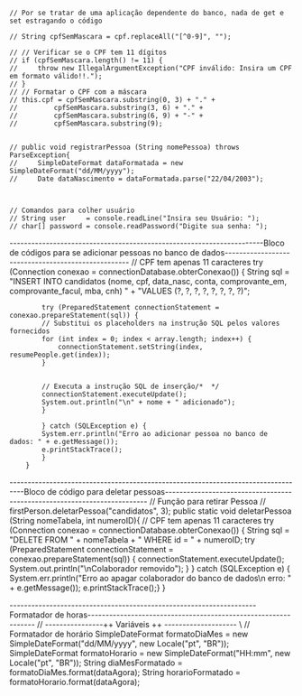     // Por se tratar de uma aplicação dependente do banco, nada de get e set estragando o código

    // String cpfSemMascara = cpf.replaceAll("[^0-9]", "");

    // // Verificar se o CPF tem 11 dígitos
    // if (cpfSemMascara.length() != 11) {
    //     throw new IllegalArgumentException("CPF inválido: Insira um CPF em formato válido!!.");
    // }
    // // Formatar o CPF com a máscara
    // this.cpf = cpfSemMascara.substring(0, 3) + "." +
    //         cpfSemMascara.substring(3, 6) + "." +
    //         cpfSemMascara.substring(6, 9) + "-" +
    //         cpfSemMascara.substring(9);


    // public void registrarPessoa (String nomePessoa) throws ParseException{
    //     SimpleDateFormat dataFormatada = new SimpleDateFormat("dd/MM/yyyy");
    //     Date dataNascimento = dataFormatada.parse("22/04/2003");



    // Comandos para colher usuário
    // String user     = console.readLine("Insira seu Usuário: ");
    // char[] password = console.readPassword("Digite sua senha: ");


----------------------------------------------------------------------Bloco de códigos para se adicionar pessoas no banco de dados---------------------------------------------------
 // CPF tem apenas 11 caracteres
        try (Connection conexao = connectionDatabase.obterConexao()) {
        String sql = "INSERT INTO candidatos (nome, cpf, data_nasc, conta, comprovante_em, comprovante_facul, mba, cnh) " +
        "VALUES (?, ?, ?, ?, ?, ?, ?, ?)";

            try (PreparedStatement connectionStatement = conexao.prepareStatement(sql)) {
            // Substitui os placeholders na instrução SQL pelos valores fornecidos
            for (int index = 0; index < array.length; index++) {
                connectionStatement.setString(index, resumePeople.get(index));
            }
    
           
            // Executa a instrução SQL de inserção/*  */
            connectionStatement.executeUpdate();
            System.out.println("\n" + nome + " adicionado");
            }
            
            } catch (SQLException e) {
            System.err.println("Erro ao adicionar pessoa no banco de dados: " + e.getMessage());
            e.printStackTrace();
            }
        }


----------------------------------------------------------------------------------Bloco de código para deletar pessoas-------------------------------------------------------------------------
// Função para retirar Pessoa
    // firstPerson.deletarPessoa("candidatos", 3);
    public static void deletarPessoa (String nomeTabela, int numeroID){
    // CPF tem apenas 11 caracteres
    try (Connection conexao = connectionDatabase.obterConexao()) {
        String sql = "DELETE FROM " + nomeTabela + " WHERE id = " + numeroID;
            try (PreparedStatement connectionStatement = conexao.prepareStatement(sql)) {
                connectionStatement.executeUpdate();
                System.out.println("\nColaborador removido");
                }
    } catch (SQLException e) {
        System.err.println("Erro ao apagar colaborador do banco de dados\n erro: " + e.getMessage());
        e.printStackTrace();}
    }


--------------------------------------------------------------------Formatador de horas---------------------------------------------------------------
    // ----------------++ Variáveis ++ -------------------- \\
    // Formatador de horário
    SimpleDateFormat formatoDiaMes  = new SimpleDateFormat("dd/MM/yyyy", new Locale("pt", "BR"));
    SimpleDateFormat formatoHorario = new SimpleDateFormat("HH:mm", new Locale("pt", "BR"));
    String diaMesFormatado          = formatoDiaMes.format(dataAgora);
    String horarioFormatado         = formatoHorario.format(dataAgora);